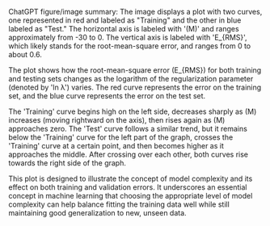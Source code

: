 ChatGPT figure/image summary: The image displays a plot with two curves, one represented in red and labeled as "Training" and the other in blue labeled as "Test." The horizontal axis is labeled with '\(M\)' and ranges approximately from -30 to 0. The vertical axis is labeled with 'E_{RMS}', which likely stands for the root-mean-square error, and ranges from 0 to about 0.6. 

The plot shows how the root-mean-square error (E_{RMS}) for both training and testing sets changes as the logarithm of the regularization parameter (denoted by 'ln λ') varies. The red curve represents the error on the training set, and the blue curve represents the error on the test set.

The 'Training' curve begins high on the left side, decreases sharply as \(M\) increases (moving rightward on the axis), then rises again as \(M\) approaches zero. The 'Test' curve follows a similar trend, but it remains below the 'Training' curve for the left part of the graph, crosses the 'Training' curve at a certain point, and then becomes higher as it approaches the middle. After crossing over each other, both curves rise towards the right side of the graph.

This plot is designed to illustrate the concept of model complexity and its effect on both training and validation errors. It underscores an essential concept in machine learning that choosing the appropriate level of model complexity can help balance fitting the training data well while still maintaining good generalization to new, unseen data.